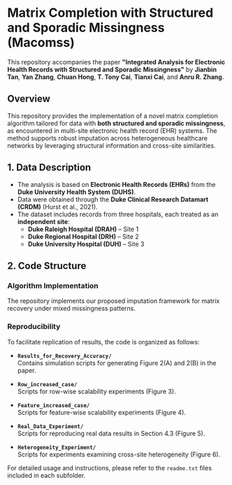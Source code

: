 # Matrix Completion with Structured and Sporadic Missingness (Macomss)

This repository accompanies the paper **"Integrated Analysis for Electronic Health Records with Structured and Sporadic Missingness"** by **Jianbin Tan**, **Yan Zhang**, **Chuan Hong**, **T. Tony Cai**, **Tianxi Cai**, and **Anru R. Zhang**.

## Overview

This repository provides the implementation of a novel matrix completion algorithm tailored for data with **both structured and sporadic missingness**, as encountered in multi-site electronic health record (EHR) systems. The method supports robust imputation across heterogeneous healthcare networks by leveraging structural information and cross-site similarities.

## 1. Data Description

- The analysis is based on **Electronic Health Records (EHRs)** from the **Duke University Health System (DUHS)**.
- Data were obtained through the **Duke Clinical Research Datamart (CRDM)** (Hurst et al., 2021).
- The dataset includes records from three hospitals, each treated as an **independent site**:
  - **Duke Raleigh Hospital (DRAH)** – Site 1  
  - **Duke Regional Hospital (DRH)** – Site 2  
  - **Duke University Hospital (DUH)** – Site 3  

## 2. Code Structure

### Algorithm Implementation
The repository implements our proposed imputation framework for matrix recovery under mixed missingness patterns.

### Reproducibility
To facilitate replication of results, the code is organized as follows:

- **`Results_for_Recovery_Accuracy/`**  
  Contains simulation scripts for generating Figure 2(A) and 2(B) in the paper.

- **`Row_increased_case/`**  
  Scripts for row-wise scalability experiments (Figure 3).

- **`Feature_increased_case/`**  
  Scripts for feature-wise scalability experiments (Figure 4).

- **`Real_Data_Experiment/`**  
  Scripts for reproducing real data results in Section 4.3 (Figure 5).

- **`Heterogeneity_Experiment/`**  
  Scripts for experiments examining cross-site heterogeneity (Figure 6).

For detailed usage and instructions, please refer to the `readme.txt` files included in each subfolder.